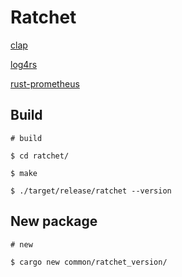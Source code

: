 # Ratchet

[clap](https://github.com/clap-rs/clap)

[log4rs](https://github.com/estk/log4rs)

[rust-prometheus](https://github.com/tikv/rust-prometheus)

## Build

``` plain
# build

$ cd ratchet/

$ make

$ ./target/release/ratchet --version
```

## New package

``` plain
# new

$ cargo new common/ratchet_version/
```
